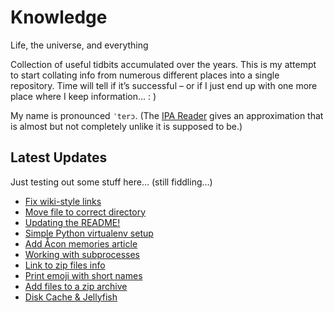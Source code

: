 # Knowledge

Life, the universe, and everything

Collection of useful tidbits accumulated over the years. This is my attempt to start collating info from numerous different places into a single repository. Time will tell if it’s successful – or if I just end up with one more place where I keep information… : )

My name is pronounced `ˈterɔ`. (The [IPA Reader](http://ipa-reader.xyz/?text=ˈterɔ) gives an approximation that is almost but not completely unlike it is supposed to be.)

## Latest Updates

Just testing out some stuff here… (still fiddling…)

<!--START_SECTION:feed-->
* [
        Fix wiki-style links
    ](https:&#x2F;&#x2F;github.com&#x2F;teroyks&#x2F;knowledge&#x2F;commit&#x2F;8a307dc3f48be3b641ae2534422f1e9a7256ffc1)
* [
        Move file to correct directory
    ](https:&#x2F;&#x2F;github.com&#x2F;teroyks&#x2F;knowledge&#x2F;commit&#x2F;16b599a283de7f2c0e90f75519f4cf6f7dffca84)
* [
        Updating the README!
    ](https:&#x2F;&#x2F;github.com&#x2F;teroyks&#x2F;knowledge&#x2F;commit&#x2F;914c963fbb7d3ad67fdfe3a50c592e62da719df3)
* [
        Simple Python virtualenv setup
    ](https:&#x2F;&#x2F;github.com&#x2F;teroyks&#x2F;knowledge&#x2F;commit&#x2F;6c0205ecd2608b6d5217d73bfd23f56c3abc5a45)
* [
        Add Åcon memories article
    ](https:&#x2F;&#x2F;github.com&#x2F;teroyks&#x2F;knowledge&#x2F;commit&#x2F;5014d100aaf008edb6c8311cb0ae7dc80e11089e)
* [
        Working with subprocesses
    ](https:&#x2F;&#x2F;github.com&#x2F;teroyks&#x2F;knowledge&#x2F;commit&#x2F;e2f31f3e097860966e0938b04e392b726a08b107)
* [
        Link to zip files info
    ](https:&#x2F;&#x2F;github.com&#x2F;teroyks&#x2F;knowledge&#x2F;commit&#x2F;8766be604b8ddb8187f6cf8f4e39e8e283ed029a)
* [
        Print emoji with short names
    ](https:&#x2F;&#x2F;github.com&#x2F;teroyks&#x2F;knowledge&#x2F;commit&#x2F;350763c1f71af8b7e786ed26ab19b3f3b92858b7)
* [
        Add files to a zip archive
    ](https:&#x2F;&#x2F;github.com&#x2F;teroyks&#x2F;knowledge&#x2F;commit&#x2F;1df068361d9a84b5c1e2225bc73091fc51d4a688)
* [
        Disk Cache &amp; Jellyfish
    ](https:&#x2F;&#x2F;github.com&#x2F;teroyks&#x2F;knowledge&#x2F;commit&#x2F;f078b17e4cb3a490a00478f51fe95317ff9da3ea)
<!--END_SECTION:feed-->
